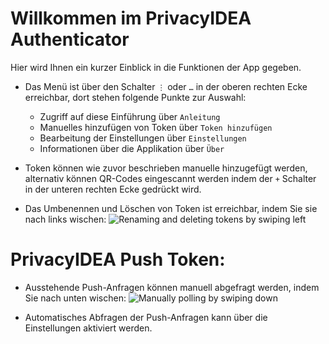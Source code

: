 # Willkommen im PrivacyIDEA Authenticator
Hier wird Ihnen ein kurzer Einblick in die Funktionen der App gegeben.

+ Das Menü ist über den Schalter `⋮` oder `…` in der oberen rechten Ecke erreichbar,
 dort stehen folgende Punkte zur Auswahl:
    + Zugriff auf diese Einführung über `Anleitung`
    + Manuelles hinzufügen von Token über `Token hinzufügen`
    + Bearbeitung der Einstellungen über `Einstellungen`
    + Informationen über die Applikation über `Über`
    
+ Token können wie zuvor beschrieben manuelle hinzugefügt werden, alternativ können QR-Codes
eingescannt werden indem der `+` Schalter in der unteren rechten Ecke gedrückt wird.

+ Das Umbenennen und Löschen von Token ist erreichbar, indem Sie sie nach links wischen:
![Renaming and deleting tokens by swiping left](resource:res/gif/help_delete_rename.gif)

# PrivacyIDEA Push Token:

+ Ausstehende Push-Anfragen können manuell abgefragt werden, indem Sie nach unten wischen:
![Manually polling by swiping down](resource:res/gif/help_manual_poll.gif)

+ Automatisches Abfragen der Push-Anfragen kann über die Einstellungen aktiviert werden.